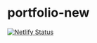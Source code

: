 # portfolio-new

[![Netlify Status](https://api.netlify.com/api/v1/badges/10ce08a1-ee12-4ee9-b53a-775df9bd5141/deploy-status)](https://app.netlify.com/sites/roshniprajapati/deploys)
